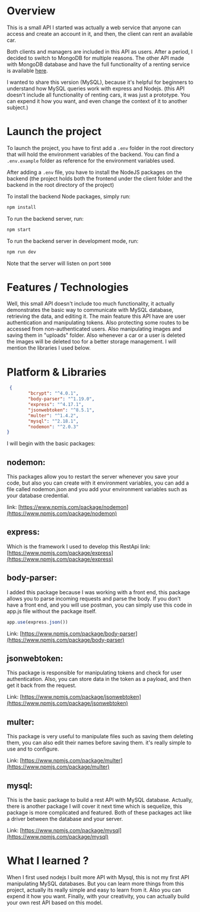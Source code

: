 # Overview 
 This is a small API I started was actually a web service that anyone can access and create an account in it, and then, the client can rent an available car. 

Both clients and managers are included in this API as users.
After a period, I decided to switch to MongoDB for multiple reasons. The other API made with MongoDB database and have the full functionality of a renting service is available [here](https://www.amirghedira.com/project/Karyatn%20Backend/Nodejs%20-%20Express%20-%20MongoDB/60d7487ad7e12a0017340e70).

I wanted to share this version (MySQL), because it's helpful for beginners to understand how MySQL queries work with express and Nodejs. (this API doesn't include all functionality of renting cars, it was just a prototype. You can expend it how you want, and even change the context of it to another subject.) 

# Launch the project
To launch the project, you have to first add a `.env` folder in the root directory that will hold the environment variables of the backend. You can find a `.env.example` folder as reference for the environment variables used.

After adding a `.env` file, you have to install the NodeJS packages on the backend (the project holds both the frontend under the client folder and the backend in the root directory of the project)

To install the backend Node packages, simply run:
``` bash
npm install
```
To run the backend server, run:
``` bash
npm start
```
To run the backend server in development mode, run:
``` bash
npm run dev
```
Note that the server will listen on port `5000`



# Features / Technologies 
 Well, this small API doesn't include too much functionality, it actually demonstrates the basic way to communicate with MySQL database, retrieving the data, and editing it. 
The main feature this API have are user authentication and manipulating tokens. Also protecting some routes to be accessed from non-authenticated users. Also manipulating images and saving them in "uploads" folder. Also whenever a car or a user is deleted the images will be deleted too for a better storage management. I will mention the libraries I used below. 

# Platform & Libraries 
```json
 {
        "bcrypt": "^4.0.1",
        "body-parser": "^1.19.0",
        "express": "^4.17.1",
        "jsonwebtoken": "^8.5.1",
        "multer": "^1.4.2",
        "mysql": "^2.18.1",
        "nodemon": "^2.0.3"
}
```
I will begin with the basic packages:

## nodemon:
 This packages allow you to restart the server whenever you save your code, but also you can create with it environment variables, you can add a file called nodemon.json and you add your environment variables such as your database credential.

link: [https://www.npmjs.com/package/nodemon](https://www.npmjs.com/package/nodemon)
## express: 
Which is the framework I used to develop this RestApi
link:[https://www.npmjs.com/package/express](https://www.npmjs.com/package/express)
## body-parser:
I added this package because I was working with a front end, this package allows you to parse incoming requests and parse the body. If you don't have a front end, and you will use postman, you can simply use this code in app.js file without the package itself.
``` javascript
app.use(express.json())
``` 
Link: [https://www.npmjs.com/package/body-parser](https://www.npmjs.com/package/body-parser)

## jsonwebtoken:

This package is responsible for manipulating tokens and check for user authentication. Also, you can store data in the token as a payload, and then get it back from the request.

Link: [https://www.npmjs.com/package/jsonwebtoken](https://www.npmjs.com/package/jsonwebtoken)

## multer:

This package is very useful to manipulate files such as saving them deleting them, you can also edit their names before saving them. it's really simple to use and to configure.

Link: [https://www.npmjs.com/package/multer](https://www.npmjs.com/package/multer)

## mysql:

This is the basic package to build a rest API with MySQL database. Actually, there is another package I will cover it next time which is sequelize, this package is more complicated and featured.
Both of these packages act like a driver between the database and your server.

Link: [https://www.npmjs.com/package/mysql](https://www.npmjs.com/package/mysql) 
# What I learned ?

 When I first used nodejs I built more API with Mysql, this is not my first API manipulating MySQL databases.
But you can learn more things from this project, actually its really simple and easy to learn from it.
Also you can expend it how you want. 
Finally, with your creativity, you can actually build your own rest API 
based on this model.